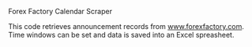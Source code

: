 Forex Factory Calendar Scraper


This code retrieves announcement records from www.forexfactory.com.
Time windows can be set and data is saved into an Excel spreasheet.
